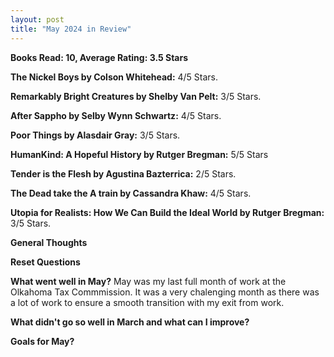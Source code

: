 ```yaml
---
layout: post
title: "May 2024 in Review"
---
```


**Books Read: 10, Average Rating: 3.5 Stars**

**The Nickel Boys by Colson Whitehead:**  4/5 Stars.

**Remarkably Bright Creatures by Shelby Van Pelt:**  3/5 Stars. 

**After Sappho by Selby Wynn Schwartz:** 4/5 Stars. 

**Poor Things by Alasdair Gray:** 3/5 Stars.

**HumanKind: A Hopeful History by Rutger Bregman:** 5/5 Stars

**Tender is the Flesh by Agustina Bazterrica:** 2/5 Stars.

**The Dead take the A train by Cassandra Khaw:** 4/5 Stars.

**Utopia for Realists: How We Can Build the Ideal World by Rutger Bregman:** 3/5 Stars.



**General Thoughts**

**Reset Questions**

**What went well in May?**
May was my last full month of work at the Olkahoma Tax Commmission. It was a very chalenging month as there was a lot of work to ensure a smooth transition with my exit from work. 

**What didn't go so well in March and what can I improve?**

**Goals for May?**


